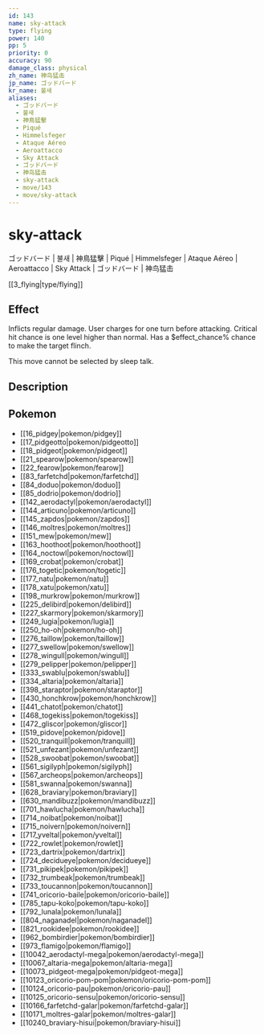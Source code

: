 ```yaml
---
id: 143
name: sky-attack
type: flying
power: 140
pp: 5
priority: 0
accuracy: 90
damage_class: physical
zh_name: 神鸟猛击
jp_name: ゴッドバード
kr_name: 불새
aliases:
  - ゴッドバード
  - 불새
  - 神鳥猛擊
  - Piqué
  - Himmelsfeger
  - Ataque Aéreo
  - Aeroattacco
  - Sky Attack
  - ゴッドバード
  - 神鸟猛击
  - sky-attack
  - move/143
  - move/sky-attack
---
```

# sky-attack
    
ゴッドバード | 불새 | 神鳥猛擊 | Piqué | Himmelsfeger | Ataque Aéreo | Aeroattacco | Sky Attack | ゴッドバード | 神鸟猛击

[[3_flying|type/flying]]

## Effect

Inflicts regular damage.  User charges for one turn before attacking.  Critical hit chance is one level higher than normal.  Has a $effect_chance% chance to make the target flinch.

This move cannot be selected by sleep talk.

## Description



## Pokemon

- [[16_pidgey|pokemon/pidgey]]
- [[17_pidgeotto|pokemon/pidgeotto]]
- [[18_pidgeot|pokemon/pidgeot]]
- [[21_spearow|pokemon/spearow]]
- [[22_fearow|pokemon/fearow]]
- [[83_farfetchd|pokemon/farfetchd]]
- [[84_doduo|pokemon/doduo]]
- [[85_dodrio|pokemon/dodrio]]
- [[142_aerodactyl|pokemon/aerodactyl]]
- [[144_articuno|pokemon/articuno]]
- [[145_zapdos|pokemon/zapdos]]
- [[146_moltres|pokemon/moltres]]
- [[151_mew|pokemon/mew]]
- [[163_hoothoot|pokemon/hoothoot]]
- [[164_noctowl|pokemon/noctowl]]
- [[169_crobat|pokemon/crobat]]
- [[176_togetic|pokemon/togetic]]
- [[177_natu|pokemon/natu]]
- [[178_xatu|pokemon/xatu]]
- [[198_murkrow|pokemon/murkrow]]
- [[225_delibird|pokemon/delibird]]
- [[227_skarmory|pokemon/skarmory]]
- [[249_lugia|pokemon/lugia]]
- [[250_ho-oh|pokemon/ho-oh]]
- [[276_taillow|pokemon/taillow]]
- [[277_swellow|pokemon/swellow]]
- [[278_wingull|pokemon/wingull]]
- [[279_pelipper|pokemon/pelipper]]
- [[333_swablu|pokemon/swablu]]
- [[334_altaria|pokemon/altaria]]
- [[398_staraptor|pokemon/staraptor]]
- [[430_honchkrow|pokemon/honchkrow]]
- [[441_chatot|pokemon/chatot]]
- [[468_togekiss|pokemon/togekiss]]
- [[472_gliscor|pokemon/gliscor]]
- [[519_pidove|pokemon/pidove]]
- [[520_tranquill|pokemon/tranquill]]
- [[521_unfezant|pokemon/unfezant]]
- [[528_swoobat|pokemon/swoobat]]
- [[561_sigilyph|pokemon/sigilyph]]
- [[567_archeops|pokemon/archeops]]
- [[581_swanna|pokemon/swanna]]
- [[628_braviary|pokemon/braviary]]
- [[630_mandibuzz|pokemon/mandibuzz]]
- [[701_hawlucha|pokemon/hawlucha]]
- [[714_noibat|pokemon/noibat]]
- [[715_noivern|pokemon/noivern]]
- [[717_yveltal|pokemon/yveltal]]
- [[722_rowlet|pokemon/rowlet]]
- [[723_dartrix|pokemon/dartrix]]
- [[724_decidueye|pokemon/decidueye]]
- [[731_pikipek|pokemon/pikipek]]
- [[732_trumbeak|pokemon/trumbeak]]
- [[733_toucannon|pokemon/toucannon]]
- [[741_oricorio-baile|pokemon/oricorio-baile]]
- [[785_tapu-koko|pokemon/tapu-koko]]
- [[792_lunala|pokemon/lunala]]
- [[804_naganadel|pokemon/naganadel]]
- [[821_rookidee|pokemon/rookidee]]
- [[962_bombirdier|pokemon/bombirdier]]
- [[973_flamigo|pokemon/flamigo]]
- [[10042_aerodactyl-mega|pokemon/aerodactyl-mega]]
- [[10067_altaria-mega|pokemon/altaria-mega]]
- [[10073_pidgeot-mega|pokemon/pidgeot-mega]]
- [[10123_oricorio-pom-pom|pokemon/oricorio-pom-pom]]
- [[10124_oricorio-pau|pokemon/oricorio-pau]]
- [[10125_oricorio-sensu|pokemon/oricorio-sensu]]
- [[10166_farfetchd-galar|pokemon/farfetchd-galar]]
- [[10171_moltres-galar|pokemon/moltres-galar]]
- [[10240_braviary-hisui|pokemon/braviary-hisui]]

